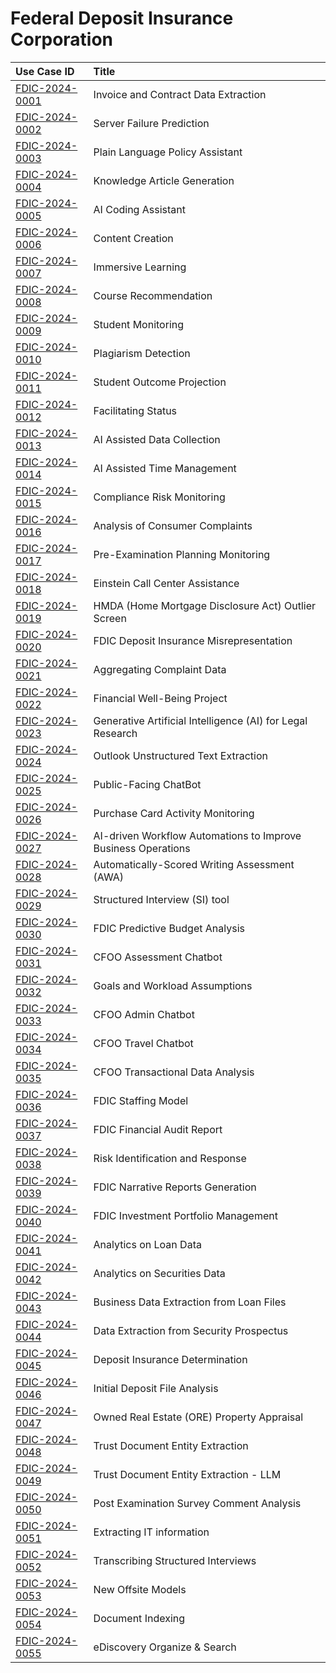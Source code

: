 # Federal Deposit Insurance Corporation
| Use Case ID | Title |
|:----------- |:----- |
| [FDIC-2024-0001](<../individual/FDIC-2024-0001.md>) | Invoice and Contract Data Extraction |
| [FDIC-2024-0002](<../individual/FDIC-2024-0002.md>) | Server Failure Prediction |
| [FDIC-2024-0003](<../individual/FDIC-2024-0003.md>) | Plain Language Policy Assistant |
| [FDIC-2024-0004](<../individual/FDIC-2024-0004.md>) | Knowledge Article Generation |
| [FDIC-2024-0005](<../individual/FDIC-2024-0005.md>) | AI Coding Assistant |
| [FDIC-2024-0006](<../individual/FDIC-2024-0006.md>) | Content Creation |
| [FDIC-2024-0007](<../individual/FDIC-2024-0007.md>) | Immersive Learning |
| [FDIC-2024-0008](<../individual/FDIC-2024-0008.md>) | Course Recommendation |
| [FDIC-2024-0009](<../individual/FDIC-2024-0009.md>) | Student Monitoring |
| [FDIC-2024-0010](<../individual/FDIC-2024-0010.md>) | Plagiarism Detection |
| [FDIC-2024-0011](<../individual/FDIC-2024-0011.md>) | Student Outcome Projection |
| [FDIC-2024-0012](<../individual/FDIC-2024-0012.md>) | Facilitating Status |
| [FDIC-2024-0013](<../individual/FDIC-2024-0013.md>) | AI Assisted Data Collection |
| [FDIC-2024-0014](<../individual/FDIC-2024-0014.md>) | AI Assisted Time Management |
| [FDIC-2024-0015](<../individual/FDIC-2024-0015.md>) | Compliance Risk Monitoring |
| [FDIC-2024-0016](<../individual/FDIC-2024-0016.md>) | Analysis of Consumer Complaints |
| [FDIC-2024-0017](<../individual/FDIC-2024-0017.md>) | Pre-Examination Planning Monitoring |
| [FDIC-2024-0018](<../individual/FDIC-2024-0018.md>) | Einstein Call Center Assistance |
| [FDIC-2024-0019](<../individual/FDIC-2024-0019.md>) | HMDA (Home Mortgage Disclosure Act) Outlier Screen |
| [FDIC-2024-0020](<../individual/FDIC-2024-0020.md>) | FDIC Deposit Insurance Misrepresentation |
| [FDIC-2024-0021](<../individual/FDIC-2024-0021.md>) | Aggregating Complaint Data |
| [FDIC-2024-0022](<../individual/FDIC-2024-0022.md>) | Financial Well-Being Project |
| [FDIC-2024-0023](<../individual/FDIC-2024-0023.md>) | Generative Artificial Intelligence (AI) for Legal Research |
| [FDIC-2024-0024](<../individual/FDIC-2024-0024.md>) | Outlook Unstructured Text Extraction |
| [FDIC-2024-0025](<../individual/FDIC-2024-0025.md>) | Public-Facing ChatBot |
| [FDIC-2024-0026](<../individual/FDIC-2024-0026.md>) | Purchase Card Activity Monitoring |
| [FDIC-2024-0027](<../individual/FDIC-2024-0027.md>) | AI-driven Workflow Automations to Improve Business Operations |
| [FDIC-2024-0028](<../individual/FDIC-2024-0028.md>) | Automatically-Scored Writing Assessment (AWA) |
| [FDIC-2024-0029](<../individual/FDIC-2024-0029.md>) | Structured Interview (SI) tool |
| [FDIC-2024-0030](<../individual/FDIC-2024-0030.md>) | FDIC Predictive Budget Analysis |
| [FDIC-2024-0031](<../individual/FDIC-2024-0031.md>) | CFOO Assessment Chatbot |
| [FDIC-2024-0032](<../individual/FDIC-2024-0032.md>) | Goals and Workload Assumptions |
| [FDIC-2024-0033](<../individual/FDIC-2024-0033.md>) | CFOO Admin Chatbot |
| [FDIC-2024-0034](<../individual/FDIC-2024-0034.md>) | CFOO Travel Chatbot |
| [FDIC-2024-0035](<../individual/FDIC-2024-0035.md>) | CFOO Transactional Data Analysis |
| [FDIC-2024-0036](<../individual/FDIC-2024-0036.md>) | FDIC Staffing Model |
| [FDIC-2024-0037](<../individual/FDIC-2024-0037.md>) | FDIC Financial Audit Report |
| [FDIC-2024-0038](<../individual/FDIC-2024-0038.md>) | Risk Identification and Response |
| [FDIC-2024-0039](<../individual/FDIC-2024-0039.md>) | FDIC Narrative Reports Generation |
| [FDIC-2024-0040](<../individual/FDIC-2024-0040.md>) | FDIC Investment Portfolio Management |
| [FDIC-2024-0041](<../individual/FDIC-2024-0041.md>) | Analytics on Loan Data |
| [FDIC-2024-0042](<../individual/FDIC-2024-0042.md>) | Analytics on Securities Data |
| [FDIC-2024-0043](<../individual/FDIC-2024-0043.md>) | Business Data Extraction from Loan Files |
| [FDIC-2024-0044](<../individual/FDIC-2024-0044.md>) | Data Extraction from Security Prospectus |
| [FDIC-2024-0045](<../individual/FDIC-2024-0045.md>) | Deposit Insurance Determination |
| [FDIC-2024-0046](<../individual/FDIC-2024-0046.md>) | Initial Deposit File Analysis |
| [FDIC-2024-0047](<../individual/FDIC-2024-0047.md>) | Owned Real Estate (ORE) Property Appraisal |
| [FDIC-2024-0048](<../individual/FDIC-2024-0048.md>) | Trust Document Entity Extraction |
| [FDIC-2024-0049](<../individual/FDIC-2024-0049.md>) | Trust Document Entity Extraction - LLM |
| [FDIC-2024-0050](<../individual/FDIC-2024-0050.md>) | Post Examination Survey Comment Analysis |
| [FDIC-2024-0051](<../individual/FDIC-2024-0051.md>) | Extracting IT information |
| [FDIC-2024-0052](<../individual/FDIC-2024-0052.md>) | Transcribing Structured Interviews |
| [FDIC-2024-0053](<../individual/FDIC-2024-0053.md>) | New Offsite Models |
| [FDIC-2024-0054](<../individual/FDIC-2024-0054.md>) | Document Indexing |
| [FDIC-2024-0055](<../individual/FDIC-2024-0055.md>) | eDiscovery Organize & Search |